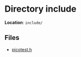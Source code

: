 <a id="dir_d44c64559bbebec7f509842c48db8b23"></a>
# Directory include

**Location**: `include/`





## Files

* [picotest.h](picotest_8h.md#picotest_8h)

[C++]: https://img.shields.io/badge/language-C%2B%2B-blue (C++)
[public]: https://img.shields.io/badge/-public-brightgreen (public)
[private]: https://img.shields.io/badge/-private-red (private)
[static]: https://img.shields.io/badge/-static-lightgrey (static)
[Markdown]: https://img.shields.io/badge/language-Markdown-blue (Markdown)